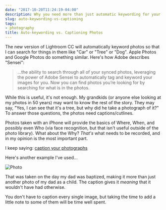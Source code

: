 ```yaml
---
date: "2017-10-20T11:24:19-04:00"
description: Why you need more than just automatic keywording for your photos
slug: auto-keywording-vs-captioning
tags:
- photography
title: Auto-keywording vs. Captioning Photos
---
```


The new version of Lightroom CC will automatically keyword photos so that I can search for things in them like "Car" or "Tree" or "Dog". Apple Photos and Google Photos do something similar. Here's how Adobe describes "Sensei":

> ...the ability to search through all of your synced photos, leveraging the power of Adobe Sensei to automatically tag and keyword your images for you. Now you can find photos you’re looking for by searching for what is in the photos.

While this is useful, it's not enough. My grandkids (or anyone else looking at my photos in 50 years) may want to know the rest of the story. They may say, "Yes, I can see that it's a tree, but why did he take a photograph of it?" To answer those questions, the photos need captions/cutlines.

Photos taken with an iPhone will provide the basics of Where, When, and possibly even Who (via face recognition, but that isn't useful outside of the photo library). What about the Why? _That's_ what needs to be recorded, and in my opinion is the most important part.

I keep saying: [caption your photographs](/2017/caption-your-photos/)

Here's another example I've used...

![Photo](/img/2016/ron-baptized-1941.jpg)

That was taken on the day my dad was baptized, making it more than just another photo of my dad as a child. The caption gives it _meaning_ that it wouldn't have had otherwise.

You don't have to caption every single image, but taking the time to add a little note to some of them will be time well spent.
